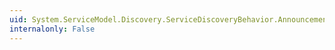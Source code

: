 ```yaml
---
uid: System.ServiceModel.Discovery.ServiceDiscoveryBehavior.AnnouncementEndpoints
internalonly: False
---
```

